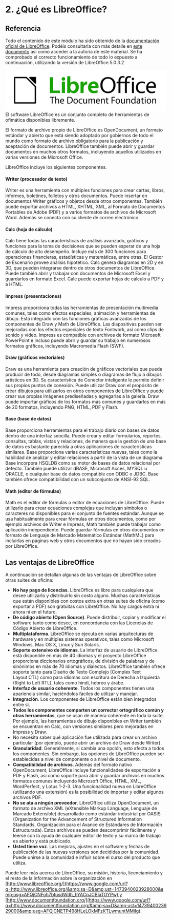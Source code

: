 
# 2. ¿Qué es LibreOffice?

## Referencia

Todo el contenido de este módulo ha sido obtenido de la [documentación oficial de LibreOffice](https://wiki.documentfoundation.org/Documentation/es). Podéis consultarla con más detalle en [este documento](https://wiki.documentfoundation.org/images/b/b9/0100GS3-PrimerosPasosConLibO.pdf) así como acceder a la autoría de este material. Se ha comprobado el correcto funcionamiento de todo lo expuesto a continuación, utilizando la versión de LibreOffice 5.0.3.2 

![](https://raw.githubusercontent.com/catedu/libreOffice-la-suite-ofimatica-libre/master/img/image06.png)
El software LibreOffice es un conjunto completo de herramientas de ofimática disponibles libremente.

El formato de archivo propio de LibreOffice es OpenDocument, un formato estándar y abierto que está siendo adoptado por gobiernos de todo el mundo como formato de archivo obligatorio para la publicación y aceptación de documentos. LibreOffice también puede abrir y guardar documentos en muchos otros formatos, incluyendo aquellos utilizados en varias versiones de Microsoft Office.

LibreOffice incluye los siguientes componentes.

#### Writer (procesador de texto)

Writer es una herramienta con múltiples funciones para crear cartas, libros, informes, boletines, folletos y otros documentos. Puede insertar en documentos Writer gráficos y objetos desde otros componentes. También puede exportar archivos a HTML, XHTML, XML, al Formato de Documentos Portables de Adobe (PDF) y a varios formatos de archivos de Microsoft Word. Además se conecta con su cliente de correo electrónico.

#### Calc (hoja de cálculo)

Calc tiene todas las características de análisis avanzado, gráficos y funciones para la toma de decisiones que se pueden esperar de una hoja de cálculo de alto desempeño. Incluye más de 300 funciones para operaciones financieras, estadísticas y matemáticas, entre otras. El Gestor de Escenario provee análisis hipotético. Calc genera diagramas en 2D y en 3D, que pueden integrarse dentro de otros documentos de LibreOffice. Puede también abrir y trabajar con documentos de Microsoft Excel y guardarlos en formato Excel. Calc puede exportar hojas de cálculo a PDF y a HTML.

#### Impress (presentaciones)

Impress proporciona todas las herramientas de presentación multimedia comunes, tales como efectos especiales, animación y herramientas de dibujo. Está integrado con las funciones gráficas avanzadas de los componentes de Draw y Math de LibreOffice. Las diapositivas pueden ser mejoradas con los efectos especiales de texto Fontwork, así como clips de sonido y video. Impress es compatible con archivos de formato Microsoft PowerPoint e incluso puede abrir y guardar su trabajo en numerosos formatos gráficos, incluyendo Macromedia Flash (SWF).

#### Draw (gráficos vectoriales)

Draw es una herramienta para creación de gráficos vectoriales que puede producir de todo, desde diagramas simples o diagramas de flujo a dibujos artísticos en 3D. Su característica de Conector inteligente le permite definir sus propios puntos de conexión. Puede utilizar Draw con el propósito de crear dibujos para utilizarlos en otros componentes de LibreOffice y puede crear sus propias imágenes prediseñadas y agregarlas a la galería. Draw puede importar gráficos de los formatos más comunes y guardarlos en más de 20 formatos, incluyendo PNG, HTML, PDF y Flash.

#### Base (base de datos)

Base proporciona herramientas para el trabajo diario con bases de datos dentro de una interfaz sencilla. Puede crear y editar formularios, reportes, consultas, tablas, vistas y relaciones, de manera que la gestión de una base de datos es bastante parecida a otras aplicaciones de características similares. Base proporciona varias características nuevas, tales como la habilidad de analizar y editar relaciones a partir de la vista de un diagrama. Base incorpora HSQLDB como su motor de bases de datos relacional por defecto. También puede utilizar dBASE, Microsoft Acces, MYSQL u ORACLE, o cualquier base de datos compatible con ODBC o JDBC. Base también ofrece compatibilidad con un subconjunto de ANSI-92 SQL.

#### Math (editor de fórmulas)

Math es el editor de fórmulas o editor de ecuaciones de LibreOffice. Puede utilizarlo para crear ecuaciones complejas que incluyan símbolos o caracteres no disponibles para el conjunto de fuentes estándar. Aunque se usa habitualmente para crear fórmulas en otros documentos, como por ejemplo archivos de Writer e Impress, Math también puede trabajar como aplicación independiente. Puede guardar fórmulas en otros documentos en formato de Lenguaje de Marcado Matemático Estándar (MathML) para incluirlas en páginas web y otros documentos que no hayan sido creados por LibreOffice.



## Las ventajas de LibreOffice

A continuación se detallan algunas de las ventajas de LibreOffice sobre otras suites de oficina:

- **No hay pago de licencias**. LibreOffice es libre para cualquiera que desee utilizarlo y distribuirlo sin costo alguno. Muchas características que están disponibles con costos extra en otras suites de oficina (como exportar a PDF) son gratuitas con LibreOffice. No hay cargos extra ni ahora ni en el futuro.
- **De código abierto (Open Source)**. Puede distribuir, copiar y modificar el software tanto como desee, en concordancia con las Licencias de Código Abierto de LibreOffice.
- **Multiplataforma**. LibreOffice se ejecuta en varias arquitecturas de hardware y en múltiples sistemas operativos, tales como Microsoft Windows, Mac OS X, Linux y Sun Solaris.
- **Soporte extensivo de idiomas**. La interfaz de usuario de LibreOffice está disponible en más de 40 idiomas y el proyecto LibreOffice proporciona diccionarios ortográficos, de división de palabras y de sinónimos en más de 70 idiomas y dialectos. LibreOffice también ofrece soporte tanto para Diseño de Texto Complejo (Complex Text Layout CTL) como para idiomas con escritura de Derecha a Izquierda (Right to Left RTL), tales como hindi, hebreo y árabe.
- **Interfaz de usuario coherente**. Todos los componentes tienen una apariencia similar, haciéndolos fáciles de utilizar y manejar.
- **Integración**. Los componentes de LibreOffice están bien integrados entre sí.
- **Todos los componentes comparten un corrector ortográfico común y otras herramientas**, que se usan de manera coherente en toda la suite. Por ejemplo, las herramientas de dibujo disponibles en Writer también se encuentran en Calc, con versiones similares pero mejoradas en Impress y Draw.
- No necesita saber qué aplicación fue utilizada para crear un archivo particular (por ejemplo, puede abrir un archivo de Draw desde Writer).
- **Granularidad**. Generalmente, si cambia una opción, esto afecta a todos los componentes. Sin embargo, las opciones de LibreOffice pueden ser establecidas a nivel de componente o a nivel de documento.
- **Compatibilidad de archivos**. Además del formato nativo OpenDocument, LibreOffice incluye funcionalidades de exportación a PDF y Flash, así como soporte para abrir y guardar archivos en muchos formatos comunes incluyendo Microsoft Office, HTML, XML, WordPerfect, y Lotus 1-2-3. Una funcionalidad nueva en LibreOffice (utilizando una extensión) es la posibilidad de importar y editar algunos archivos PDF.
- **No se ata a ningún proveedor**. LibreOffice utiliza OpenDocument, un formato de archivo XML (eXtensible Markup Language, Lenguaje de Marcado Extensible) desarrollado como estándar industrial por OASIS (Organization for the Advancement of Structured Information Standards, Organización para el Avance de Estándares de Información Estructurada). Estos archivos se pueden descomprimir fácilmente y leerse con la ayuda de cualquier editor de texto y su marco de trabajo es abierto y está publicado.
- **Usted tiene voz**. Las mejoras, ajustes en el software y fechas de publicación de las nuevas versiones son decididas por la comunidad. Puede unirse a la comunidad e influir sobre el curso del producto que utiliza.

Puede leer más acerca de LibreOffice, su misión, historia, licenciamiento y el resto de la información sobre la organización en [http://www.libreoffice.org/](https://www.google.com/url?q=http://www.libreoffice.org/&amp;sa=D&amp;ust=1473940023928000&amp;usg=AFQjCNFoh7btusdWdh_hYACpJCBIaTOYPw) y [http://www.documentfoundation.org/](https://www.google.com/url?q=http://www.documentfoundation.org/&amp;sa=D&amp;ust=1473940023929000&amp;usg=AFQjCNETP498HLeLOkMFzKTLwmuntMMiIg).
